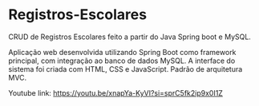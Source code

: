 # Registros-Escolares
CRUD de Registros Escolares feito a partir do Java Spring boot e MySQL. 

Aplicação web desenvolvida utilizando Spring Boot como framework principal, com integração ao banco de dados MySQL. A interface do sistema foi criada com HTML, CSS e JavaScript.
Padrão de arquitetura MVC.

Youtube link: https://youtu.be/xnapYa-KyVI?si=sprC5fk2ip9x0I1Z
